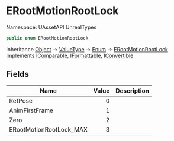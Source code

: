 # ERootMotionRootLock

Namespace: UAssetAPI.UnrealTypes

```csharp
public enum ERootMotionRootLock
```

Inheritance [Object](https://docs.microsoft.com/en-us/dotnet/api/system.object) → [ValueType](https://docs.microsoft.com/en-us/dotnet/api/system.valuetype) → [Enum](https://docs.microsoft.com/en-us/dotnet/api/system.enum) → [ERootMotionRootLock](./uassetapi.unrealtypes.erootmotionrootlock.md)<br>
Implements [IComparable](https://docs.microsoft.com/en-us/dotnet/api/system.icomparable), [IFormattable](https://docs.microsoft.com/en-us/dotnet/api/system.iformattable), [IConvertible](https://docs.microsoft.com/en-us/dotnet/api/system.iconvertible)

## Fields

| Name | Value | Description |
| --- | --: | --- |
| RefPose | 0 |  |
| AnimFirstFrame | 1 |  |
| Zero | 2 |  |
| ERootMotionRootLock_MAX | 3 |  |
